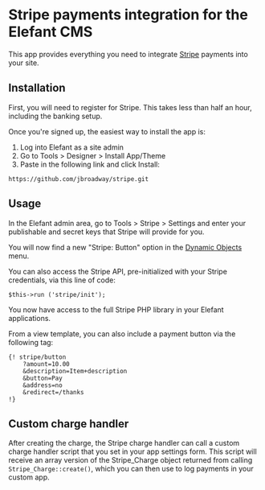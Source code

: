 # Stripe payments integration for the Elefant CMS

This app provides everything you need to integrate [Stripe](https://stripe.com/)
payments into your site.

## Installation

First, you will need to register for Stripe. This takes less than half an hour,
including the banking setup.

Once you're signed up, the easiest way to install the app is:

1. Log into Elefant as a site admin
2. Go to Tools > Designer > Install App/Theme
3. Paste in the following link and click Install:

```
https://github.com/jbroadway/stripe.git
```

## Usage

In the Elefant admin area, go to Tools > Stripe > Settings and enter your
publishable and secret keys that Stripe will provide for you.

You will now find a new "Stripe: Button" option in the
[Dynamic Objects](http://www.elefantcms.com/wiki/Dynamic-Objects) menu.

You can also access the Stripe API, pre-initialized with your Stripe
credentials, via this line of code:

```
$this->run ('stripe/init');
```

You now have access to the full Stripe PHP library in your Elefant
applications.

From a view template, you can also include a payment button via the
following tag:

```
{! stripe/button
	?amount=10.00
	&description=Item+description
	&button=Pay
	&address=no
	&redirect=/thanks
!}
```

## Custom charge handler

After creating the charge, the Stripe charge handler can call a custom
charge handler script that you set in your app settings form. This script
will receive an array version of the Stripe_Charge object returned from
calling `Stripe_Charge::create()`, which you can then use to log payments
in your custom app.
